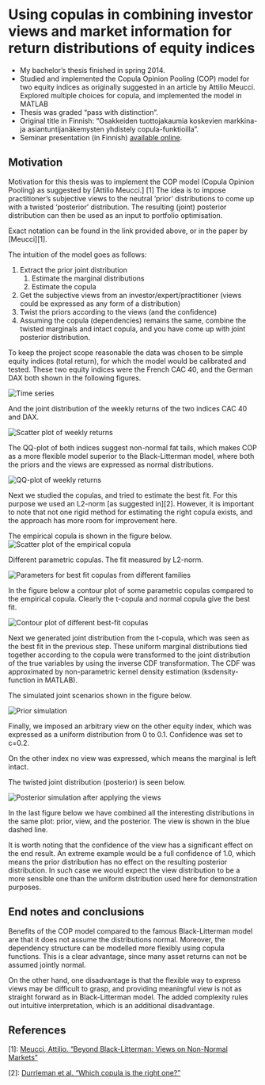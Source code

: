 # Using copulas in combining investor views and market information for return distributions of equity indices

* My bachelor’s thesis finished in spring 2014.
* Studied and implemented the Copula Opinion Pooling (COP) model for two equity indices as originally suggested in an article by Attilio Meucci. Explored multiple choices for copula, and implemented the model in MATLAB
* Thesis was graded “pass with distinction”.
* Original title in Finnish: “Osakkeiden tuottojakaumia koskevien markkina- ja asiantuntijanäkemysten yhdistely copula-funktioilla”.
* Seminar presentation (in Finnish) [available online](http://sal.aalto.fi/files/opinnot/kurssit/mat-2.kandi/esittelyt/tuovilahenr-valmis.pdf).

## Motivation

Motivation for this thesis was to implement the COP model (Copula Opinion Pooling) as suggested by [Attilio Meucci.] [1] The idea is to impose practitioner’s subjective views to the neutral ‘prior’ distributions to come up with a twisted ‘posterior’ distribution. The resulting (joint) posterior distribution can then be used as an input to portfolio optimisation.

Exact notation can be found in the link provided above, or in the paper by [Meucci][1].

The intuition of the model goes as follows:

1. Extract the prior joint distribution
   1. Estimate the marginal distributions
   1. Estimate the copula
1. Get the subjective views from an investor/expert/practitioner (views could be expressed as any form of a distribution)
1. Twist the priors according to the views (and the confidence)
1. Assuming the copula (dependencies) remains the same, combine the twisted marginals and intact copula, and you have come up with joint posterior distribution.

To keep the project scope reasonable the data was chosen to be simple equity indices (total return), for which the model would be calibrated and tested. These two equity indices were the French CAC 40, and the German DAX both shown in the following figures.

![Time series](/figures-copula-equity/time-series.webp)

And the joint distribution of the weekly returns of the two indices CAC 40 and DAX.

![Scatter plot of weekly returns](/figures-copula-equity/scatter.webp)

The QQ-plot of both indices suggest non-normal fat tails, which makes COP as a more flexible model superior to the Black-Litterman model, where both the priors and the views are expressed as normal distributions.

![QQ-plot of weekly returns](/figures-copula-equity/qq-plot.webp)

Next we studied the copulas, and tried to estimate the best fit. For this purpose we used an L2-norm [as suggested in][2]. However, it is important to note that not one rigid method for estimating the right copula exists, and the approach has more room for improvement here.

The empirical copula is shown in the figure below.
![Scatter plot of the empirical copula](/figures-copula-equity/copula-scatter.webp)

Different parametric copulas. The fit measured by L2-norm.

![Parameters for best fit copulas from different families](/figures-copula-equity/copula-parameters.webp)

In the figure below a contour plot of some parametric copulas compared to the empirical copula. Clearly the t-copula and normal copula give the best fit.


![Contour plot of different best-fit copulas](/figures-copula-equity/copula-contour.webp)

Next we generated joint distribution from the t-copula, which was seen as the best fit in the previous step. These uniform marginal distributions tied together according to the copula were transformed to the joint distribution of the true variables by using the inverse CDF transformation. The CDF was approximated by non-parametric kernel density estimation (ksdensity-function in MATLAB).

The simulated joint scenarios shown in the figure below.

![Prior simulation](/figures-copula-equity/simulation-prior.webp)

Finally, we imposed an arbitrary view on the other equity index, which was expressed as a uniform distribution from 0 to 0.1. Confidence was set to c=0.2.

On the other index no view was expressed, which means the marginal is left intact.

The twisted joint distribution (posterior) is seen below.

![Posterior simulation after applying the views](/figures-copula-equity/simulation-posterior.webp)

In the last figure below we have combined all the interesting distributions in the same plot: prior, view, and the posterior. The view is shown in the blue dashed line.

It is worth noting that the confidence of the view has a significant effect on the end result. An extreme example would be a full confidence of 1.0, which means the prior distribution has no effect on the resulting posterior distribution. In such case we would expect the view distribution to be a more sensible one than the uniform distribution used here for demonstration purposes.

## End notes and conclusions

Benefits of the COP model compared to the famous Black-Litterman model are that it does not assume the distributions normal. Moreover, the dependency structure can be modelled more flexibly using copula functions. This is a clear advantage, since many asset returns can not be assumed jointly normal.

On the other hand, one disadvantage is that the flexible way to express views may be difficult to grasp, and providing meaningful view is not as straight forward as in Black-Litterman model. The added complexity rules out intuitive interpretation, which is an additional disadvantage.

## References

[1]: [Meucci, Attilio. “Beyond Black-Litterman: Views on Non-Normal Markets”](https://papers.ssrn.com/sol3/papers.cfm?abstract_id=848407)

[2]: [Durrleman et al. “Which copula is the right one?”](https://papers.ssrn.com/sol3/papers.cfm?abstract_id=1032545)
